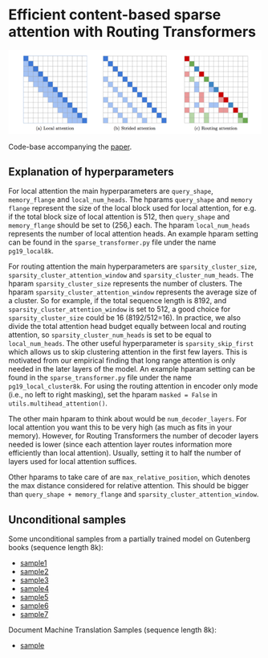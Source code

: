 # Efficient content-based sparse attention with Routing Transformers

<img src = "image/routing_attention.png" alt="Routing attention">

Code-base accompanying the [paper](https://arxiv.org/abs/2003.05997).

## Explanation of hyperparameters

For local attention the main hyperparameters are `query_shape`, `memory_flange`
and `local_num_heads`. The hparams `query_shape` and `memory flange` represent
the size of the local block used for local attention, for e.g. if the total
block size of local attention is 512, then `query_shape` and `memory_flange`
should be set to (256,) each. The hparam `local_num_heads` represents the number
of local attention heads. An example hparam setting can be found in the
`sparse_transformer.py` file under the name `pg19_local8k`.

For routing attention the main hyperparameters are `sparsity_cluster_size`,
`sparsity_cluster_attention_window` and `sparsity_cluster_num_heads`. The hparam
`sparsity_cluster_size` represents the number of clusters. The
hparam `sparsity_cluster_attention_window` represents the average size of a
cluster. So for example, if the total sequence length is 8192, and
`sparsity_cluster_attention_window` is set to 512, a good choice for
`sparsity_cluster_size` could be 16 (8192/512=16). In practice, we also
divide the total attention head budget equally between local and routing
attention, so `sparsity_cluster_num_heads` is set to be equal to
`local_num_heads`. The other useful hyperparameter is `sparsity_skip_first`
which allows us to skip clustering attention in the first few layers.
This is motivated from our empirical finding that long range attention is only
needed in the later layers of the model. An example hparam setting can
be found in the `sparse_transformer.py` file under the name
`pg19_local_cluster8k`. For using the routing attention in encoder only mode
(i.e., no left to right masking), set the hparam `masked = False` in
`utils.multihead_attention()`.

The other main hparam to think about would be `num_decoder_layers`. For local
attention you want this to be very high (as much as fits in your memory).
However, for Routing Transformers the number of decoder layers needed is lower
(since each attention layer routes information more efficiently than local
attention). Usually, setting it to half the number of layers used for local
attention suffices.

Other hparams to take care of are `max_relative_position`, which denotes the max
distance considered for relative attention. This should be bigger than
`query_shape + memory_flange` and `sparsity_cluster_attention_window`.

## Unconditional samples

Some unconditional samples from a partially trained model on Gutenberg books
(sequence length 8k):

- [sample1](https://docs.google.com/document/d/1YE6644MprOr1vJkY0lJPeYswJQxncBmD_O12LQAMxIA/edit?usp=sharing)
- [sample2](https://docs.google.com/document/d/1UwCYAbIMHOXe07X5ELMwTPa90rqrZCGiJML4jywc0yY/edit?usp=sharing)
- [sample3](https://docs.google.com/document/d/1dC2zNExumaaxTu7BiClo88bZ0JKJMAJolJQDkcOHT70/edit?usp=sharing)
- [sample4](https://docs.google.com/document/d/1zoYG-x_1ElNZc6TatHfGgasNKAuOEqtaBI91ygfb2jA/edit?usp=sharing)
- [sample5](https://docs.google.com/document/d/1XvwY8jFUGGEw3S2HzNx7gBg-9nzSRWHtQVNQAyTVuAU/edit?usp=sharing)
- [sample6](https://docs.google.com/document/d/1RZrOI8e7n7czgA_a7Mt34ePymUFwyjEYrjohZ8aoBoc/edit?usp=sharing)
- [sample7](https://docs.google.com/document/d/1WfSqLCAEd8W3_s3dpaLPH3JwCG3ucBiK_JsoG8q0K3U/edit?usp=sharing)

Document Machine Translation Samples (sequence length 8k):
- [sample](https://docs.google.com/document/d/1yfWHL3JBXAnnfYzrMvxZLpetAsWK5nbF1TslEEqGiPw/edit?usp=sharing)
